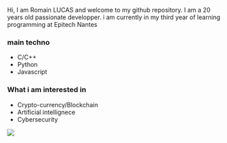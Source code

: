 Hi, I am Romain LUCAS and welcome to my github repository.
I am a 20 years old passionate developper.
i am currently in my third year of learning programming at Epitech Nantes
### main techno
- C/C++
- Python
- Javascript

### What i am interested in
- Crypto-currency/Blockchain
- Artificial intellignece
- Cybersecurity

![](https://komarev.com/ghpvc/?username=roromainlcs&color=blue)

